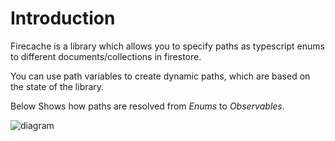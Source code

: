 # Introduction

Firecache is a library which allows you to specify paths as typescript enums to different documents/collections in firestore.

You can use path variables to create dynamic paths, which are based on the state of the library.

Below Shows how paths are resolved from _Enums_ to _Observables_.

![diagram](/images/firecache-drawio.png)
